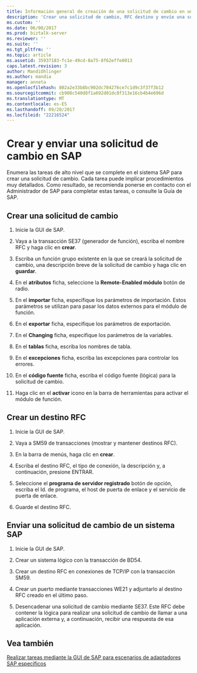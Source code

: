 ```yaml
---
title: Información general de creación de una solicitud de cambio en una SAP para utilizar con el adaptador SAP en BizTalk | Documentos de Microsoft
description: 'Crear una solicitud de cambio, RFC destino y envíe una solicitud de cambio de sistema SAP: módulo de adaptador de BizTalk (BAP)'
ms.custom: ''
ms.date: 06/08/2017
ms.prod: biztalk-server
ms.reviewer: ''
ms.suite: ''
ms.tgt_pltfrm: ''
ms.topic: article
ms.assetid: 35937183-fc1e-49cd-8a75-8f62effe0013
caps.latest.revision: 3
author: MandiOhlinger
ms.author: mandia
manager: anneta
ms.openlocfilehash: 802a2e33b8bc902dc784276ce7c1d9c3f37f3b12
ms.sourcegitcommit: cb908c540d8f1a692d01dc8f313e16cb4b4e696d
ms.translationtype: MT
ms.contentlocale: es-ES
ms.lasthandoff: 09/20/2017
ms.locfileid: "22216524"
---
```

# <a name="create-and-send-an-rfc-in-sap"></a>Crear y enviar una solicitud de cambio en SAP
Enumera las tareas de alto nivel que se complete en el sistema SAP para crear una solicitud de cambio. Cada tarea puede implicar procedimientos muy detallados. Como resultado, se recomienda ponerse en contacto con el Administrador de SAP para completar estas tareas, o consulte la Guía de SAP.  
  
## <a name="create-an-rfc"></a>Crear una solicitud de cambio  
  
1.  Inicie la GUI de SAP.  
  
2.  Vaya a la transacción SE37 (generador de función), escriba el nombre RFC y haga clic en **crear**.  
  
3.  Escriba un función grupo existente en la que se creará la solicitud de cambio, una descripción breve de la solicitud de cambio y haga clic en **guardar**.  
  
4.  En el **atributos** ficha, seleccione la **Remote-Enabled módulo** botón de radio.  
  
5.  En el **importar** ficha, especifique los parámetros de importación. Estos parámetros se utilizan para pasar los datos externos para el módulo de función.  
  
6.  En el **exportar** ficha, especifique los parámetros de exportación.  
  
7.  En el **Changing** ficha, especifique los parámetros de la variables.  
  
8.  En el **tablas** ficha, escriba los nombres de tabla.  
  
9. En el **excepciones** ficha, escriba las excepciones para controlar los errores.  
  
10. En el **código fuente** ficha, escriba el código fuente (lógica) para la solicitud de cambio.  
  
11. Haga clic en el **activar** icono en la barra de herramientas para activar el módulo de función.  

## <a name="create-an-rfc-destination"></a>Crear un destino RFC  
  
1.  Inicie la GUI de SAP.  
  
2.  Vaya a SM59 de transacciones (mostrar y mantener destinos RFC).  
  
3.  En la barra de menús, haga clic en **crear**.  
  
4.  Escriba el destino RFC, el tipo de conexión, la descripción y, a continuación, presione ENTRAR.  
  
5.  Seleccione el **programa de servidor registrado** botón de opción, escriba el Id. de programa, el host de puerta de enlace y el servicio de puerta de enlace.  
  
6.  Guarde el destino RFC.  

## <a name="send-an-rfc-from-an-sap-system"></a>Enviar una solicitud de cambio de un sistema SAP  
  
1.  Inicie la GUI de SAP.  
  
2.  Crear un sistema lógico con la transacción de BD54.  
  
3.  Crear un destino RFC en conexiones de TCP/IP con la transacción SM59.  
  
4.  Crear un puerto mediante transacciones WE21 y adjuntarlo al destino RFC creado en el último paso.  
  
5.  Desencadenar una solicitud de cambio mediante SE37. Este RFC debe contener la lógica para realizar una solicitud de cambio de llamar a una aplicación externa y, a continuación, recibir una respuesta de esa aplicación.  
  
## <a name="see-also"></a>Vea también  
 [Realizar tareas mediante la GUI de SAP para escenarios de adaptadores SAP específicos](performing-tasks-using-the-sap-gui-for-specific-sap-adapter-scenarios.md)